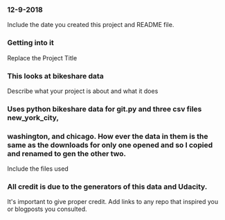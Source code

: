 ### 12-9-2018
Include the date you created this project and README file.

### Getting into it
Replace the Project Title

### This looks at bikeshare data
Describe what your project is about and what it does

### Uses python bikeshare data for git.py and three csv files new_york_city,
### washington, and chicago. How ever the data in them is the same as the downloads for only one opened and so I copied and renamed to gen the other two.
Include the files used

### All credit is due to the generators of this data and Udacity.
It's important to give proper credit. Add links to any repo that inspired you or blogposts you consulted.
